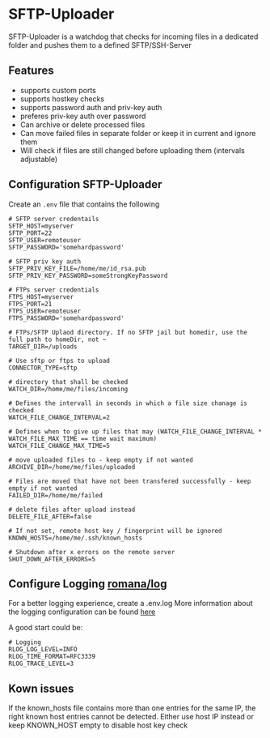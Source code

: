 # SFTP-Uploader
SFTP-Uploader is a watchdog that checks for incoming files in a dedicated folder and pushes them to a defined SFTP/SSH-Server

## Features
* supports custom ports
* supports hostkey checks
* supports password auth and priv-key auth
* preferes priv-key auth over password
* Can archive or delete processed files
* Can move failed files in separate folder or keep it in current and ignore them
* Will check if files are still changed before uploading them (intervals adjustable)


## Configuration SFTP-Uploader
Create an `.env` file that contains the following
```
# SFTP server credentails
SFTP_HOST=myserver
SFTP_PORT=22
SFTP_USER=remoteuser
SFTP_PASSWORD='somehardpassword'

# SFTP priv key auth
SFTP_PRIV_KEY_FILE=/home/me/id_rsa.pub
SFTP_PRIV_KEY_PASSWORD=someStrongKeyPassword

# FTPs server credentials
FTPS_HOST=myserver
FTPS_PORT=21
FTPS_USER=remoteuser
FTPS_PASSWORD='somehardpassword'

# FTPs/SFTP Uplaod directory. If no SFTP jail but homedir, use the full path to homeDir, not ~
TARGET_DIR=/uploads

# Use sftp or ftps to upload
CONNECTOR_TYPE=sftp

# directory that shall be checked
WATCH_DIR=/home/me/files/incoming

# Defines the intervall in seconds in which a file size chanage is checked
WATCH_FILE_CHANGE_INTERVAL=2

# Defines when to give up files that may (WATCH_FILE_CHANGE_INTERVAL * WATCH_FILE_MAX_TIME == time wait maximum)
WATCH_FILE_CHANGE_MAX_TIME=5

# move uploaded files to - keep empty if not wanted
ARCHIVE_DIR=/home/me/files/uploaded

# Files are moved that have not been transfered successfully - keep empty if not wanted
FAILED_DIR=/home/me/failed

# delete files after upload instead
DELETE_FILE_AFTER=false

# If not set, remote host key / fingerprint will be ignored
KNOWN_HOSTS=/home/me/.ssh/known_hosts

# Shutdown after x errors on the remote server
SHUT_DOWN_AFTER_ERRORS=5
```

## Configure Logging [romana/log](https://github.com/romana/rlog)
For a better logging experience, create a .env.log
More information about the logging configuration can be found [here](https://github.com/romana/rlog)

A good start could be:
```
# Logging
RLOG_LOG_LEVEL=INFO
RLOG_TIME_FORMAT=RFC3339
RLOG_TRACE_LEVEL=3
```

## Kown issues
If the known_hosts file contains more than one entries for the same IP, the right known host entries cannot be detected. Either use host IP instead or keep KNOWN_HOST empty to disable host key check
